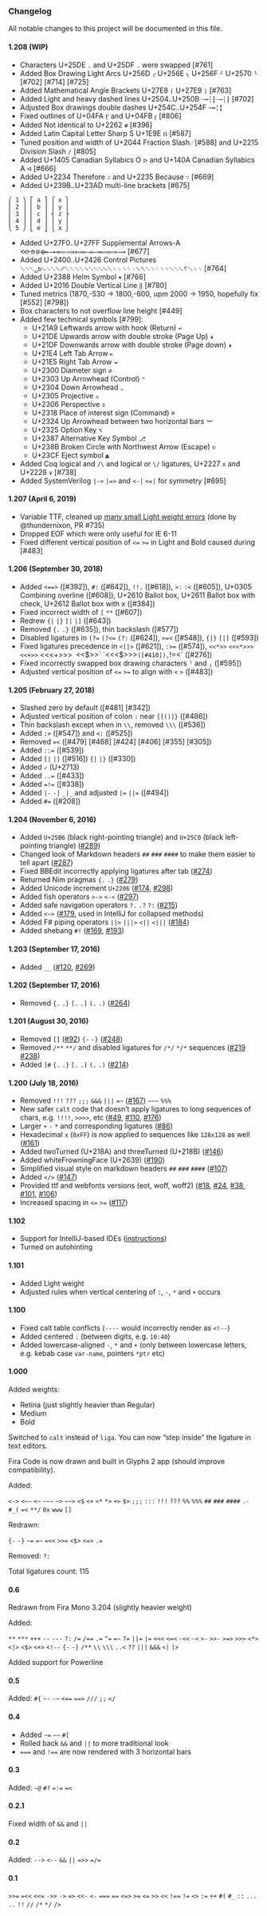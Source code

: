 ### Changelog

All notable changes to this project will be documented in this file.

#### 1.208 (WIP)

- Characters U+25DE `◟` and U+25DF `◞` were swapped [#761]
- Added Box Drawing Light Arcs U+256D `╭` U+256E `╮` U+256F `╯` U+2570 `╰` [#702] [#714] [#725]
- Added Mathematical Angle Brackets U+27E8 `⟨` U+27E9 `⟩` [#763]
- Added Light and heavy dashed lines U+2504..U+250B `┄┅┆┇┈┉┊┋` [#702]
- Adjusted Box drawings double dashes U+254C..U+254F `╌╍╎╏`
- Fixed outlines of U+04FA `Ӻ` and U+04FB `ӻ` [#806]
- Added Not identical to U+2262 `≢` [#396]
- Added Latin Capital Letter Sharp S U+1E9E `ẞ` [#587]
- Tuned position and width of U+2044 Fraction Slash ` ⁄ ` [#588] and U+2215 Division Slash `∕` [#805]
- Added U+1405 Canadian Syllabics O `ᐅ` and U+140A Canadian Syllabics A `ᐊ` [#666]
- Added U+2234 Therefore `∴` and U+2235 Because `∵` [#669]
- Added U+239B..U+23AD multi-line brackets [#675]

```
⎛ 1 ⎞ ⎡ a ⎤ ⎧ x ⎫
⎜ 2 ⎟ ⎢ b ⎥ ⎪ y ⎪
⎜ 3 ⎟ ⎢ c ⎥ ⎨ z ⎬
⎜ 4 ⎟ ⎢ d ⎥ ⎪ y ⎪
⎝ 5 ⎠ ⎣ e ⎦ ⎩ x ⎭
```

- Added U+27F0..U+27FF Supplemental Arrows-A `⟲⟳⟰⟱⟴⟵⟶⟷⟸⟹⟺⟻⟼⟽⟾⟿` [#677]
- Added U+2400..U+2426 Control Pictures `␆␈␇␣␢␘␍␐␡␥␔␑␓␒␙␃␄␗␅␛␜␌␝␉␊␕␤␀␞␏␎␠␁␂␚␦␖␟␋` [#764]
- Added U+2388 Helm Symbol `⎈` [#766]
- Added U+2016 Double Vertical Line `‖` [#780]
- Tuned metrics (1870,-530 -> 1800,-600, upm 2000 -> 1950, hopefully fix [#552] [#798])
- Box characters to not overflow line height [#449]
- Added few technical symbols [#799]:
  - U+21A9 Leftwards arrow with hook (Return) `↩`
  - U+21DE Upwards arrow with double stroke (Page Up) `⇞`
  - U+21DF Downwards arrow with double stroke (Page down) `⇟`
  - U+21E4 Left Tab Arrow `⇤`
  - U+21E5 Right Tab Arrow `⇥`
  - U+2300 Diameter sign `⌀`
  - U+2303 Up Arrowhead (Control) `⌃`
  - U+2304 Down Arrowhead `⌄`
  - U+2305 Projective `⌅`
  - U+2306 Perspective `⌆`
  - U+2318 Place of interest sign (Command) `⌘`
  - U+2324 Up Arrowhead between two horizontal bars `⌤`
  - U+2325 Option Key `⌥`
  - U+2387 Alternative Key Symbol `⎇`
  - U+238B Broken Circle with Northwest Arrow (Escape) `⎋`
  - U+23CF Eject symbol `⏏`
- Added Coq logical and ` /\ ` and logical or ` \/ ` ligatures, U+2227 `∧` and U+2228 `∨` [#738]
- Added SystemVerilog `|->` `|=>` and `<-|` `<=|` for symmetry [#695]

#### 1.207 (April 6, 2019)

- Variable TTF, cleaned up [many small Light weight errors](https://github.com/thundernixon/FiraCode/blob/qa/googlefonts-qa/notes/outline-checks.md) (done by @thundernixon, PR #735)
- Dropped EOF which were only useful for IE 6-11
- Fixed different vertical position of `<=` `>=` in Light and Bold caused during [#483]

#### 1.206 (September 30, 2018)

- Added `<==>` ([#392]), `#:` ([#642]), `!!.` ([#618]), `>:` `:<` ([#605]), U+0305 Combining overline ([#608]), U+2610 Ballot box, U+2611 Ballot box with check, U+2612 Ballot box with x ([#384])
- Fixed incorrect width of `[` `**` ([#607])
- Redrew `{|` `|}` `[|` `|]` ([#643])
- Removed `{.` `.}` ([#635]), thin backslash ([#577])
- Disabled ligatures in `(?=` `(?<=` `(?:` ([#624]), `>=<` ([#548]), `{|}` `[|]` ([#593])
- Fixed ligatures precedence in `<||>` ([#621]), `:>=` ([#574]), `<<*>>` `<<<*>>>` `<<+>>` <<<+>>>` `<<$>>` `<<<$>>>` ([#410]), `!=<` ([#276])
- Fixed incorrectly swapped box drawing characters `╵` and `╷` ([#595])
- Adjusted vertical position of `<=` `>=` to align with `<` `>` ([#483])

#### 1.205 (February 27, 2018)

- Slashed zero by default ([#481] [#342])
- Adjusted vertical position of colon `:` near `{[()]}` ([#486])
- Thin backslash except when in `\\`, removed `\\\` ([#536])
- Added `:>` ([#547]) and `<:` ([#525])
- Removed `=<` ([#479] [#468] [#424] [#406] [#355] [#305])
- Added `::=` ([#539])
- Added `[|` `|]` ([#516]) `{|` `|}` ([#330])
- Added `✓` (U+2713)
- Added `..=` ([#433])
- Added `=!=` ([#338])
- Added `|-` `-|` `_|_` and adjusted `|=` `||=` ([#494])
- Added `#=` ([#208])

#### 1.204 (November 6, 2016)

- Added `U+25B6` (black right-pointing triangle) and `U+25C0` (black left-pointing triangle) ([#289])
- Changed look of Markdown headers `##` `###` `####` to make them easier to tell apart ([#287])
- Fixed BBEdit incorrectly applying ligatures after tab ([#274])
- Returned Nim pragmas `{.` `.}` ([#279])
- Added Unicode increment `U+2206` ([#174], [#298])
- Added fish operators `>->` `<-<` ([#297])
- Added safe navigation operators `?.` `.?` `?:` ([#215])
- Added `<~>` ([#179], used in IntelliJ for collapsed methods)
- Added F# piping operators `||>` `|||>` `<||` `<|||` ([#184])
- Added shebang `#!` ([#169], [#193])

#### 1.203 (September 17, 2016)

- Added `__` ([#120], [#269])

#### 1.202 (September 17, 2016)

- Removed `{.` `.}` `[.` `.]` `(.` `.)` ([#264])

#### 1.201 (August 30, 2016)

- Removed `[]` ([#92]) `{-` `-}` ([#248])
- Removed `/**` `**/` and disabled ligatures for `/*/` `*/*` sequences ([#219] [#238])
- Added `]#` `{.` `.}` `[.` `.]` `(.` `.)` ([#214])

#### 1.200 (July 18, 2016)

- Removed `!!!` `???` `;;;` `&&&` `|||` `=~` ([#167]) `~~~` `%%%`
- New safer `calt` code that doesn’t  apply ligatures to long sequences of chars, e.g. `!!!!`, `>>>>`, etc ([#49], [#110], [#176])
- Larger `+` `-` `*` and corresponding ligatures ([#86])
- Hexadecimal `x` (`0xFF`) is now applied to sequences like `128x128` as well ([#161])
- Added twoTurned (U+218A) and threeTurned (U+218B) ([#146])
- Added whiteFrowningFace (U+2639) ([#190])
- Simplified visual style on markdown headers `##` `###` `####` ([#107])
- Added `</>` ([#147])
- Provided ttf and webfonts versions (eot, woff, woff2) ([#18], [#24], [#38], [#101], [#106])
- Increased spacing in `<=` `>=` ([#117])

#### 1.102

- Support for IntelliJ-based IDEs ([instructions](https://github.com/tonsky/FiraCode/wiki/Intellij-products-instructions))
- Turned on autohinting

#### 1.101

- Added Light weight
- Adjusted rules when vertical centering of `:`, `-`, `*` and `+` occurs

#### 1.100

- Fixed calt table conflicts (`----` would incorrectly render as `<!--`)
- Added centered `:` (between digits, e.g. `10:40`)
- Added lowercase-aligned `-`, `*` and `+` (only between lowercase letters, e.g. kebab case `var-name`, pointers `*ptr` etc)

#### 1.000

Added weights:

- Retina (just slightly heavier than Regular)
- Medium
- Bold

Switched to `calt` instead of `liga`. You can now “step inside” the ligature in text editors.

Fira Code is now drawn and built in Glyphs 2 app (should improve compatibility).

Added:

`<->` `<~~` `<~` `~~~` `~>` `~~>`
`<$` `<+` `<*` `*>` `+>` `$>`
`;;;` `:::` `!!!` `???` `%%` `%%%` `##` `###` `####`
`.-` `#_(` `=<`  `**/` `0x` `www` `[]`

Redrawn:

`{-` `-}` `~=` `=~` `=<<` `>>=` `<$>` `<=>` `.=`

Removed: `?:`

Total ligatures count: 115

#### 0.6

Redrawn from Fira Mono 3.204 (slightly heavier weight)

Added:

`**` `***` `+++` `--` `---` `?:`
`/=` `/==` `.=` `^=` `=~` `?=` `||=` `|=`
`<<<` `<=<` `-<<` `-<` `>-` `>>-` `>=>` `>>>`
`<*>` `<|>` `<$>` `<+>`
`<!--` `{-` `-}` `/**`  `\\` `\\\`
`..<` `??` `|||` `&&&` `<|` `|>`

Added support for Powerline

#### 0.5

Added: `#{` `~-` `-~` `<==` `==>` `///` `;;` `</`

#### 0.4

- Added `~=` `~~` `#[`
- Rolled back `&&` and `||` to more traditional look
- `===` and `!==` are now rendered with 3 horizontal bars

#### 0.3

Added: `~@` `#?` `=:=` `=<`

#### 0.2.1

Fixed width of `&&` and `||`

#### 0.2

Added: `-->` `<--` `&&` `||` `=>>` `=/=`

#### 0.1

`>>=` `=<<` `<<=` `->>` `->` `=>` `<<-` `<-`
`===` `==` `<=>` `>=` `<=` `>>` `<<` `!==` `!=` `<>`
`:=` `++` `#(` `#_`
`::` `...` `..` `!!` `//` `/*` `*/` `/>`

[#18]: https://github.com/tonsky/FiraCode/issues/18
[#24]: https://github.com/tonsky/FiraCode/issues/24
[#38]: https://github.com/tonsky/FiraCode/issues/38
[#49]: https://github.com/tonsky/FiraCode/issues/49
[#86]: https://github.com/tonsky/FiraCode/issues/86
[#92]: https://github.com/tonsky/FiraCode/issues/92
[#101]: https://github.com/tonsky/FiraCode/issues/101
[#106]: https://github.com/tonsky/FiraCode/issues/106
[#107]: https://github.com/tonsky/FiraCode/issues/107
[#110]: https://github.com/tonsky/FiraCode/issues/110
[#117]: https://github.com/tonsky/FiraCode/issues/117
[#120]: https://github.com/tonsky/FiraCode/issues/120
[#146]: https://github.com/tonsky/FiraCode/issues/146
[#147]: https://github.com/tonsky/FiraCode/issues/147
[#161]: https://github.com/tonsky/FiraCode/issues/161
[#167]: https://github.com/tonsky/FiraCode/issues/167
[#169]: https://github.com/tonsky/FiraCode/issues/169
[#174]: https://github.com/tonsky/FiraCode/issues/174
[#176]: https://github.com/tonsky/FiraCode/issues/176
[#179]: https://github.com/tonsky/FiraCode/issues/179
[#184]: https://github.com/tonsky/FiraCode/issues/184
[#190]: https://github.com/tonsky/FiraCode/issues/190
[#193]: https://github.com/tonsky/FiraCode/issues/193
[#214]: https://github.com/tonsky/FiraCode/issues/214
[#215]: https://github.com/tonsky/FiraCode/issues/215
[#219]: https://github.com/tonsky/FiraCode/issues/219
[#238]: https://github.com/tonsky/FiraCode/issues/238
[#248]: https://github.com/tonsky/FiraCode/issues/248
[#264]: https://github.com/tonsky/FiraCode/issues/264
[#269]: https://github.com/tonsky/FiraCode/issues/269
[#274]: https://github.com/tonsky/FiraCode/issues/274
[#279]: https://github.com/tonsky/FiraCode/issues/279
[#287]: https://github.com/tonsky/FiraCode/issues/287
[#289]: https://github.com/tonsky/FiraCode/issues/289
[#297]: https://github.com/tonsky/FiraCode/issues/297
[#298]: https://github.com/tonsky/FiraCode/issues/298
